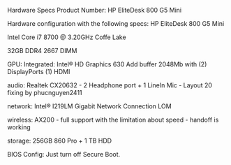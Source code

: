 Hardware Specs
Product Number: HP EliteDesk 800 G5 Mini

Hardware configuration with the following specs: HP EliteDesk 800 G5 Mini

Intel Core i7 8700 @ 3.20GHz Coffe Lake

32GB DDR4 2667 DIMM

GPU: Integrated: Intel® HD Graphics 630 Add buffer 2048Mb with (2) DisplayPorts (1) HDMI

audio: Realtek CX20632 - 2 Headphone port + 1 LineIn Mic - Layout 20 fixing by phucnguyen2411

network: Intel® I219LM Gigabit Network Connection LOM

wireless: AX200 - full support with the limitation about speed - handoff is working

storage: 256GB 860 Pro + 1 TB HDD

BIOS Config: Just turn off Secure Boot.
